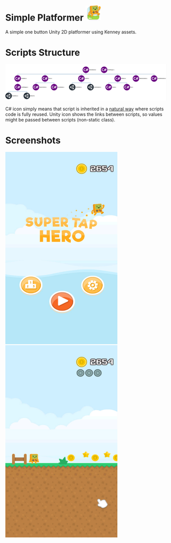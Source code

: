 # Simple Platformer <img src="https://github.com/xk0fe/Simple-Platformer/blob/master/Images/gameicon_small.png" height="48" width="48">
 A simple one button Unity 2D platformer using Kenney assets.

# Scripts Structure
![Scripts Structure](Images/ScriptStructure.png)

C# icon simply means that script is inherited in a [natural way](https://unity3d.com/learn/tutorials/topics/scripting/inheritance) where scripts code is fully reused.
Unity icon shows the links between scripts, so values might be passed between scripts (non-static class).

# Screenshots
<img src="https://github.com/xk0fe/Simple-Platformer/blob/master/Images/mainMenu.jpg" height="600" width="350"> <img src="https://github.com/xk0fe/Simple-Platformer/blob/master/Images/gameLevel.jpg" height="600" width="350">
